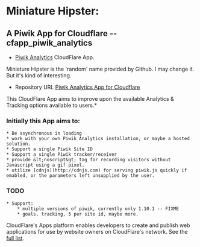 # Miniature Hipster:
## A Piwik App for Cloudflare -- cfapp_piwik_analytics

  * [Piwik Analytics](https://www.cloudflare.com/apps/piwik_analytics) CloudFlare App.

Miniature Hipster is the 'random' name provided by Github. I may change it. But it's kind of interesting.
  * Repository URL  [Piwik Analytics App for Cloudflare](https://github.com/px/cfapp-piwik-analytics.git/)

This CloudFlare App aims to improve upon the available Analytics &amp; Tracking options available to users.*

### Initially this App aims to:
    * Be asynchronous in loading
    * work with your own Piwik Analytics installation, or maybe a hosted solution.
    * Support a single Piwik Site ID
    * Support a single Piwik tracker/receiver
    * provide &lt;noscript&gt; tag for recording visitors without Javascript using a gif pixel.
    * utilize [cdnjs](http://cdnjs.com) for serving piwik.js quickly if emabled, or the parameters left unsupplied by the user.


### TODO
    * Support:
        * multiple versions of piwik, currently only 1.10.1 -- FIXME
        * goals, tracking, 5 per site id, maybe more.


CloudFlare's Apps platform enables developers to create and publish web applications for use by website owners on CloudFlare's network. See the [full list](https://www.cloudflare.com/apps).


